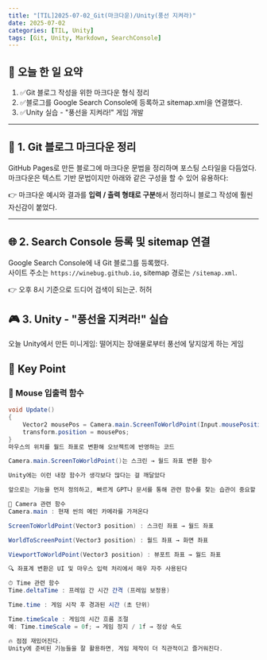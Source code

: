 ```yaml
---
title: "[TIL]2025-07-02_Git(마크다운)/Unity(풍선 지켜라)"
date: 2025-07-02
categories: [TIL, Unity]
tags: [Git, Unity, Markdown, SearchConsole]
---
```


## 📌 오늘 한 일 요약

1. ✅Git 블로그 작성을 위한 마크다운 형식 정리  
2. ✅블로그를 Google Search Console에 등록하고 sitemap.xml을 연결했다.  
3. ✅Unity 실습 - "풍선을 지켜라!" 게임 개발

---

## 📝 1. Git 블로그 마크다운 정리

GitHub Pages로 만든 블로그에 마크다운 문법을 정리하며 포스팅 스타일을 다듬었다.  
마크다운은 텍스트 기반 문법이지만 아래와 같은 구성을 할 수 있어 유용하다:

👉 마크다운 예시와 결과를 **입력 / 출력 형태로 구분**해서 정리하니 블로그 작성에 훨씬 자신감이 붙었다.

---

## 🌐 2. Search Console 등록 및 sitemap 연결

Google Search Console에 내 Git 블로그를 등록했다.  
사이트 주소는 `https://winebug.github.io`, sitemap 경로는 `/sitemap.xml`.

👉  오후 8시 기준으로 드디어 검색이 되는군. 허허

## 🎮 3. Unity - "풍선을 지켜라!" 실습
오늘 Unity에서 만든 미니게임: 떨어지는 장애물로부터 풍선에 닿지않게 하는 게임

## 🫵 Key Point

### 🎯 Mouse 입출력 함수

```csharp
void Update()
{
    Vector2 mousePos = Camera.main.ScreenToWorldPoint(Input.mousePosition);
    transform.position = mousePos;
}
마우스의 위치를 월드 좌표로 변환해 오브젝트에 반영하는 코드

Camera.main.ScreenToWorldPoint()는 스크린 → 월드 좌표 변환 함수

Unity에는 이런 내장 함수가 생각보다 많다는 걸 깨달았다

앞으로는 기능을 먼저 정의하고, 빠르게 GPT나 문서를 통해 관련 함수를 찾는 습관이 중요할 듯

🎥 Camera 관련 함수
Camera.main : 현재 씬의 메인 카메라를 가져온다

ScreenToWorldPoint(Vector3 position) : 스크린 좌표 → 월드 좌표

WorldToScreenPoint(Vector3 position) : 월드 좌표 → 화면 좌표

ViewportToWorldPoint(Vector3 position) : 뷰포트 좌표 → 월드 좌표

🔍 좌표계 변환은 UI 및 마우스 입력 처리에서 매우 자주 사용된다

⏱ Time 관련 함수
Time.deltaTime : 프레임 간 시간 간격 (프레임 보정용)

Time.time : 게임 시작 후 경과된 시간 (초 단위)

Time.timeScale : 게임의 시간 흐름 조절
예: Time.timeScale = 0f; → 게임 정지 / 1f → 정상 속도

🔥 점점 재밌어진다.
Unity에 준비된 기능들을 잘 활용하면, 게임 제작이 더 직관적이고 즐거워진다.
